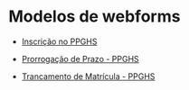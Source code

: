 # Modelos de webforms

- [Inscrição no PPGHS](https://github.com/fflch/webforms/blob/main/modelos/inscricao_ppghs.yml)

- [Prorrogação de Prazo - PPGHS](https://github.com/fflch/webforms/blob/main/modelos/prorrogacao_prazo_ppghs.yml)

- [Trancamento de Matrícula - PPGHS](https://github.com/fflch/webforms/blob/main/modelos/trancamento_ppghs.yml)
